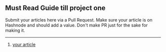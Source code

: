 ## Must Read Guide till project one

Submit your articles here via a Pull Request. Make sure your article is on Hashnode and should add a value. Don't make PR just for the sake for making it.

---
1. [your article](link)